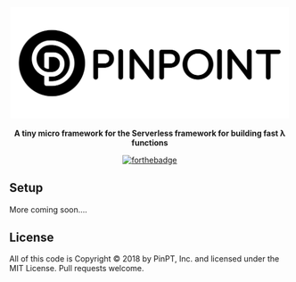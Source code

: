 <div align="center">
	<img width="500" src=".github/logo.svg" alt="pinpt-logo">
</div>

<p align="center">
	<strong>A tiny micro framework for the Serverless framework for building fast λ functions</strong>
</p>

<div align="center">

[![forthebadge](https://forthebadge.com/images/badges/you-didnt-ask-for-this.svg)](https://forthebadge.com)

</div>

## Setup

More coming soon....

## License

All of this code is Copyright &copy; 2018 by PinPT, Inc. and licensed under the MIT License. Pull requests welcome.
